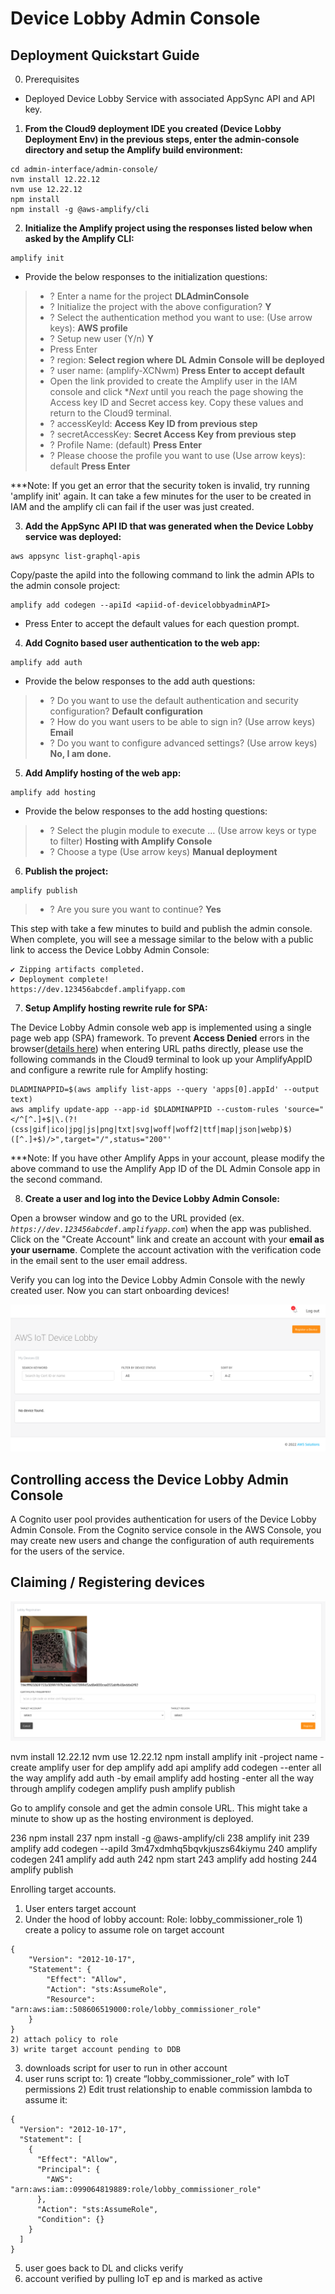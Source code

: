 # Device Lobby Admin Console

## Deployment Quickstart Guide

0. Prerequisites

* Deployed Device Lobby Service with associated AppSync API and API key.


1. **From the Cloud9 deployment IDE you created (Device Lobby Deployment Env) in the previous steps, enter the admin-console directory and setup the Amplify build environment:**
```
cd admin-interface/admin-console/
nvm install 12.22.12
nvm use 12.22.12
npm install
npm install -g @aws-amplify/cli
```

2. **Initialize the Amplify project using the responses listed below when asked by the Amplify CLI:**
```
amplify init
```
  * Provide the below responses to the initialization questions:
> - ? Enter a name for the project **DLAdminConsole**
> - ? Initialize the project with the above configuration? **Y**
> - ? Select the authentication method you want to use: (Use arrow keys): **AWS profile**
> - ? Setup new user (Y/n) **Y**
> - Press Enter
> - ? region: **Select region where DL Admin Console will be deployed**
> - ? user name:  (amplify-XCNwm) **Press Enter to accept default**
> - Open the link provided to create the Amplify user in the IAM console and click **Next* until you reach the page showing the Access key ID and Secret access key.  Copy these values and return to the Cloud9 terminal.
> - ? accessKeyId: **Access Key ID from previous step**
> - ? secretAccessKey: **Secret Access Key from previous step**
> - ? Profile Name:  (default) **Press Enter**
> - ? Please choose the profile you want to use (Use arrow keys): default **Press Enter**

***Note: If you get an error that the security token is invalid, try running 'amplify init' again.  It can take a few minutes for the user to be created in IAM and the amplify cli can fail if the user was just created.

3. **Add the AppSync API ID that was generated when the Device Lobby service was deployed:**
```
aws appsync list-graphql-apis
```
Copy/paste the apiId into the following command to link the admin APIs to the admin console project: 
```
amplify add codegen --apiId <apiid-of-devicelobbyadminAPI>
```
  * Press Enter to accept the default values for each question prompt.

4. **Add Cognito based user authentication to the web app:**
```
amplify add auth
```
  * Provide the below responses to the add auth questions:
> - ? Do you want to use the default authentication and security configuration? **Default configuration**
> - ? How do you want users to be able to sign in? (Use arrow keys) **Email**
> - ? Do you want to configure advanced settings? (Use arrow keys) **No, I am done.**

5. **Add Amplify hosting of the web app:**
```
amplify add hosting
```
  * Provide the below responses to the add hosting questions:
> - ? Select the plugin module to execute …  (Use arrow keys or type to filter) **Hosting with Amplify Console**
> - ? Choose a type (Use arrow keys) **Manual deployment**

6. **Publish the project:**
```
amplify publish
```
> - ? Are you sure you want to continue? **Yes**  

This step with take a few minutes to build and publish the admin console.  When complete, you will see a message similar to the below with a public link to access the Device Lobby Admin Console:
```
✔ Zipping artifacts completed.
✔ Deployment complete!
https://dev.123456abcdef.amplifyapp.com
```

7. **Setup Amplify hosting rewrite rule for SPA:**

The Device Lobby Admin console web app is implemented using a single page web app (SPA) framework.  To prevent **Access Denied** errors in the browser([details here](https://docs.aws.amazon.com/amplify/latest/userguide/redirects.html#redirects-for-single-page-web-apps-spa)) when entering URL paths directly, please use the following commands in the Cloud9 terminal to look up your AmplifyAppID and configure a rewrite rule for Amplify hosting:
```
DLADMINAPPID=$(aws amplify list-apps --query 'apps[0].appId' --output text)
aws amplify update-app --app-id $DLADMINAPPID --custom-rules 'source="</^[^.]+$|\.(?!(css|gif|ico|jpg|js|png|txt|svg|woff|woff2|ttf|map|json|webp)$)([^.]+$)/>",target="/",status="200"'
```
***Note: If you have other Amplify Apps in your account, please modify the above command to use the Amplify App ID of the DL Admin Console app in the second command. 

8. **Create a user and log into the Device Lobby Admin Console:**

Open a browser window and go to the URL provided (ex. *`https://dev.123456abcdef.amplifyapp.com`*) when the app was published. Click on the "Create Account" link and create an account with your **email as your username**.  Complete the account activation with the verification code in the email sent to the user email address.

Verify you can log into the Device Lobby Admin Console with the newly created user.  Now you can start onboarding devices!

![Device Lobby Admin Console](../../images/new_dl_console.png)


## Controlling access the Device Lobby Admin Console

A Cognito user pool provides authentication for users of the Device Lobby Admin Console.  From the Cognito service console in the AWS Console, you may create new users and change the configuration of auth requirements for the users of the service.


## Claiming / Registering devices

![Register a Device](../../images/dl_register_device.png)





  nvm install 12.22.12
  nvm use 12.22.12
  npm install
  amplify init
    -project name
    -create amplify user for dep
  amplify add api
  amplify add codegen
    --enter all the way
  amplify add auth
    -by email
  amplify add hosting
    -enter all the way through
  amplify codegen
  amplify push
  amplify publish

  Go to amplify console and get the admin console URL.  This might take a minute to show up as the hosting environment is deployed.

  
  236  npm install
  237  npm install -g @aws-amplify/cli
  238  amplify init
  239  amplify add codegen --apiId 3m47xdmhq5bqvkjuszs64kiymu
  240  amplify codegen
  241  amplify add auth
  242  npm start
  243  amplify add hosting
  244  amplify publish
  
  
  Enrolling target accounts.
  1) User enters target account
  2) Under the hood of lobby account:
    Role: lobby_commissioner_role
    1) create a policy to assume role on target account
    
    {
        "Version": "2012-10-17",
        "Statement": {
            "Effect": "Allow",
            "Action": "sts:AssumeRole",
            "Resource": "arn:aws:iam::508606519000:role/lobby_commissioner_role"
        }
    }
    2) attach policy to role
    3) write target account pending to DDB
  3) downloads script for user to run in other account
  4) user runs script to:
    1) create “lobby_commissioner_role” with IoT permissions
    2) Edit trust relationship to enable commission lambda to assume it:
    
    {
      "Version": "2012-10-17",
      "Statement": [
        {
          "Effect": "Allow",
          "Principal": {
            "AWS": "arn:aws:iam::099064819889:role/lobby_commissioner_role"
          },
          "Action": "sts:AssumeRole",
          "Condition": {}
        }
      ]
    }
  5) user goes back to DL and clicks verify
  6) account verified by pulling IoT ep and is marked as active



  
